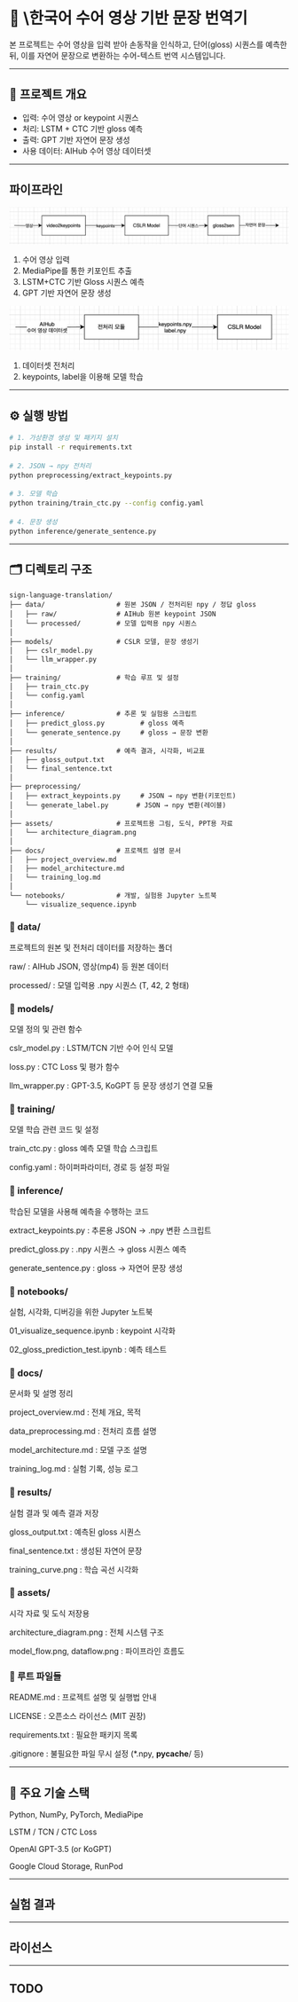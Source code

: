 # 🤟 \\한국어 수어 영상 기반 문장 번역기
본 프로젝트는 수어 영상을 입력 받아 손동작을 인식하고, 단어(gloss) 시퀀스를 예측한 뒤, 이를 자연어 문장으로 변환하는 수어-텍스트 번역 시스템입니다.

---

## 📌 프로젝트 개요

- 입력: 수어 영상 or keypoint 시퀀스
- 처리: LSTM + CTC 기반 gloss 예측
- 출력: GPT 기반 자연어 문장 생성
- 사용 데이터: AIHub 수어 영상 데이터셋

---

## 파이프라인
![파이프라인](assets/pipeline_project.png)

1. 수어 영상 입력
2. MediaPipe를 통한 키포인트 추출
3. LSTM+CTC 기반 Gloss 시퀀스 예측
4. GPT 기반 자연어 문장 생성

![파이프라인](assets/pipeline_model.png)
1. 데이터셋 전처리
2. keypoints, label을 이용해 모델 학습

---

## ⚙️ 실행 방법

```bash
# 1. 가상환경 생성 및 패키지 설치
pip install -r requirements.txt

# 2. JSON → npy 전처리
python preprocessing/extract_keypoints.py

# 3. 모델 학습
python training/train_ctc.py --config config.yaml

# 4. 문장 생성
python inference/generate_sentence.py
```

---

## 🗂️ 디렉토리 구조
```
sign-language-translation/
├── data/                  # 원본 JSON / 전처리된 npy / 정답 gloss
│   ├── raw/               # AIHub 원본 keypoint JSON
│   └── processed/         # 모델 입력용 npy 시퀀스
│
├── models/                # CSLR 모델, 문장 생성기
│   ├── cslr_model.py
│   └── llm_wrapper.py
│
├── training/              # 학습 루프 및 설정
│   ├── train_ctc.py
│   └── config.yaml
│
├── inference/             # 추론 및 실험용 스크립트
│   ├── predict_gloss.py         # gloss 예측
│   └── generate_sentence.py     # gloss → 문장 변환
│
├── results/               # 예측 결과, 시각화, 비교표
│   ├── gloss_output.txt
│   └── final_sentence.txt
│
├── preprocessing/
│   ├── extract_keypoints.py     # JSON → npy 변환(키포인트)
│   └── generate_label.py       # JSON → npy 변환(레이블)
│
├── assets/                # 프로젝트용 그림, 도식, PPT용 자료
│   └── architecture_diagram.png
│
├── docs/                  # 프로젝트 설명 문서
│   ├── project_overview.md
│   ├── model_architecture.md
│   └── training_log.md
│
└── notebooks/             # 개발, 실험용 Jupyter 노트북
    └── visualize_sequence.ipynb

```
### 📁 data/
프로젝트의 원본 및 전처리 데이터를 저장하는 폴더

raw/ : AIHub JSON, 영상(mp4) 등 원본 데이터

processed/ : 모델 입력용 .npy 시퀀스 (T, 42, 2 형태)

### 📁 models/
모델 정의 및 관련 함수

cslr_model.py : LSTM/TCN 기반 수어 인식 모델

loss.py : CTC Loss 및 평가 함수

llm_wrapper.py : GPT-3.5, KoGPT 등 문장 생성기 연결 모듈

### 📁 training/
모델 학습 관련 코드 및 설정

train_ctc.py : gloss 예측 모델 학습 스크립트

config.yaml : 하이퍼파라미터, 경로 등 설정 파일

### 📁 inference/
학습된 모델을 사용해 예측을 수행하는 코드

extract_keypoints.py : 추론용 JSON → .npy 변환 스크립트

predict_gloss.py : .npy 시퀀스 → gloss 시퀀스 예측

generate_sentence.py : gloss → 자연어 문장 생성

### 📁 notebooks/
실험, 시각화, 디버깅을 위한 Jupyter 노트북

01_visualize_sequence.ipynb : keypoint 시각화

02_gloss_prediction_test.ipynb : 예측 테스트

### 📁 docs/
문서화 및 설명 정리

project_overview.md : 전체 개요, 목적

data_preprocessing.md : 전처리 흐름 설명

model_architecture.md : 모델 구조 설명

training_log.md : 실험 기록, 성능 로그

### 📁 results/
실험 결과 및 예측 결과 저장

gloss_output.txt : 예측된 gloss 시퀀스

final_sentence.txt : 생성된 자연어 문장

training_curve.png : 학습 곡선 시각화

### 📁 assets/
시각 자료 및 도식 저장용

architecture_diagram.png : 전체 시스템 구조

model_flow.png, dataflow.png : 파이프라인 흐름도

### 📄 루트 파일들
README.md : 프로젝트 설명 및 실행법 안내

LICENSE : 오픈소스 라이선스 (MIT 권장)

requirements.txt : 필요한 패키지 목록

.gitignore : 불필요한 파일 무시 설정 (*.npy, __pycache__/ 등)

---

## 🔧 주요 기술 스택
Python, NumPy, PyTorch, MediaPipe

LSTM / TCN / CTC Loss

OpenAI GPT-3.5 (or KoGPT)

Google Cloud Storage, RunPod

---

## 실험 결과

---

## 라이선스

---

## TODO
